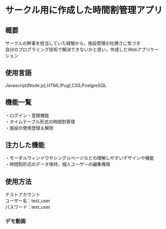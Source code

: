 # サークル用に作成した時間割管理アプリ

## 概要
サークルの幹事を担当していた経験から，施設管理の杜撰さに気づき<br>
自分のプログラミング技術で解決できないかと思い，作成したWebアプリケーション<br>

## 使用言語
Javascript(Node.js),HTML(Pug),CSS,PostgreSQL

## 機能一覧
・ログイン・登録機能<br> 
・タイムテーブル形式の時間割管理<br>
・施設の使用登録＆解除<br>

## 注力した機能
・モーダルウィンドウやシングルページなどの理解しやすいデザインや機能<br>
・時間割形式のデータ保持，個人ユーザーの編集権限<br>

## 使用方法
テストアカウント<br>
ユーザー名：test_user<br>
パスワード：test_user<br>

### デモ動画